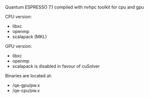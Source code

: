 Quantum ESPRESSO 7.1 compiled with nvhpc toolkit for cpu and gpu

CPU version:
 - libxc
 - openmp
 - scalapack (MKL)

GPU version:
 - libxc
 - openmp
 - scalapack is disabled in favour of cuSolver

Binaries are located at:
 - /qe-gpu/pw.x
 - /qe-cpu/pw.x
